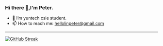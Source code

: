 ### Hi there 👋,I'm Peter.

- 🔭 I’m yuntech csie student.
- 📫 How to reach me: hellolinpeter@gmail.com
-----------------------

[![GitHub Streak](https://github-readme-streak-stats.herokuapp.com/?user=peterouob&theme=vue-dark)](https://git.io/streak-stats)
